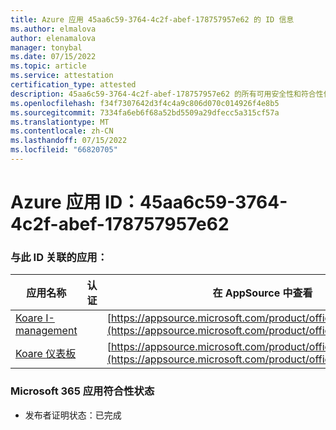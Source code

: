 ```yaml
---
title: Azure 应用 45aa6c59-3764-4c2f-abef-178757957e62 的 ID 信息
ms.author: elmalova
author: elenamalova
manager: tonybal
ms.date: 07/15/2022
ms.topic: article
ms.service: attestation
certification_type: attested
description: 45aa6c59-3764-4c2f-abef-178757957e62 的所有可用安全性和符合性信息。
ms.openlocfilehash: f34f7307642d3f4c4a9c806d070c014926f4e8b5
ms.sourcegitcommit: 7334fa6eb6f68a52bd5509a29dfecc5a315cf57a
ms.translationtype: MT
ms.contentlocale: zh-CN
ms.lasthandoff: 07/15/2022
ms.locfileid: "66820705"
---
```

# <a name="azure-app-id-45aa6c59-3764-4c2f-abef-178757957e62"></a>Azure 应用 ID：45aa6c59-3764-4c2f-abef-178757957e62


### <a name="apps-associated-with-this-id"></a>与此 ID 关联的应用：
| **应用名称** | **认证** | **在 AppSource 中查看** |
|--------------|---------------|-----------------------|
| [Koare I-management](../forward/WA200004224.md) |  | [https://appsource.microsoft.com/product/office/WA200004224](https://appsource.microsoft.com/product/office/WA200004224) |
| [Koare 仪表板](../forward/WA200004403.md) |  | [https://appsource.microsoft.com/product/office/WA200004403](https://appsource.microsoft.com/product/office/WA200004403) |

### <a name="microsoft-365-app-compliance-status"></a>Microsoft 365 应用符合性状态
- 发布者证明状态：已完成
